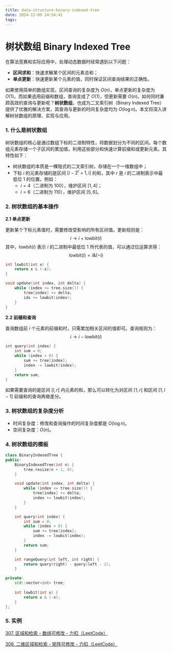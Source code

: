 ```yaml
---
title: data-structure-binary-indexed-tree
date: 2024-12-09 14:54:41
tags:
---
```


# 树状数组 Binary Indexed Tree

在算法竞赛和实际应用中，处理动态数据时经常遇到以下问题：

- **区间求和**：快速求解某个区间的元素总和；
- **单点更新**：快速更新某个元素的值，同时保证区间查询结果的正确性。

如果使用简单的数组实现，区间查询的复杂度为 $O(n)$，单点更新的复杂度为 $O(1)$。而如果选用前缀和数组，查询变成了 $O(1)$，但更新需要 $O(n)$。如何同时兼顾高效的查询与更新呢？**树状数组**，也成为二叉索引树（Binary Indexed Tree）提供了优雅的解决方案，其查询与更新的时间复杂度均为 $O(\log{n})$。本文将深入讲解树状数组的原理、实现与应用。



### 1. 什么是树状数组

树状数组的核心是通过数组下标的二进制特性，将数据划分为不同的区间。每个数组元素存储一个子区间的累加值，利用这些部分和快速计算前缀和或更新元素。其特性如下：

- 树状数组的本质是一棵隐式的二叉索引树，存储在一个一维数组中；
- 下标 $i$ 的元素存储的是区间 $[i-2^r+1,i]$ 的和，其中 $r$ 是 $i$ 的二进制表示中最低位 1 的位置。例如：
  - $i=4$（二进制为 $100$），维护区间 $[1,4]$；
  - $i=6$（二进制为 $110$），维护区间 $[5,6]$。



### 2. 树状数组的基本操作

**2.1 单点更新**

更新某个下标元素值时，需要修改受影响的所有区间值。更新规则是：
$$
i \rightarrow i + \mathrm{lowbit}(i)
$$
其中，$\mathrm{lowbit}(i)$ 表示 $i$ 的二进制中最低位 1 所代表的值，可以通过位运算求得：
$$
\mathrm{lowbit}(i) = i \& (-i)
$$

```c
int lowbit(int x) {
	return x & (-x);
}

void update(int index, int delta) {
    while (index <= tree.size()) {
        tree[index] += delta;
        idx += lowbit(index);
    }
}
```



**2.2 前缀和查询**

查询数组前 $i$ 个元素的前缀和时，只需累加相关区间的值即可。查询规则为：
$$
i \rightarrow i - \mathrm{lowbit}(i)
$$

```c
int query(int index) {
    int sum = 0;
    while (index > 0) {
        sum += tree[index];
        index -= lowbit(index);
    }
    return sum;
}
```

如果需要查询的是区间 $[l,r]$ 内元素的和，那么可以转化为对区间 $[1,r]$ 和区间 $[1,l-1]$ 前缀和的查询再做差分。



### 3. 树状数组的复杂度分析

- 时间复杂度：修改和查询操作的时间复杂度都是 $O(\log{n})$。
- 空间复杂度：$O(n)$。



### 4. 树状数组的模板

```c++
class BinaryIndexedTree {
public:
    BinaryIndexedTree(int n) {
        tree.resize(n + 1, 0);
    }

    void update(int index, int delta) {
        while (index <= tree.size()) {
            tree[index] += delta;
            index += lowbit(index);
        }
    }

    int query(int index) {
        int sum = 0;
        while (index > 0) {
            sum += tree[index];
            index -= lowbit(index);
        }
        return sum;
    }

    int rangeQuery(int left, int right) {
        return query(right) - query(left - 1);
    }

private:
    std::vector<int> tree;
    
    int lowbit(int x) {
        return x & (-x);
    }
};
```



### 5. 实例

[307. 区域和检索 - 数组可修改 - 力扣（LeetCode）](https://leetcode.cn/problems/range-sum-query-mutable/description/)

[308. 二维区域和检索 - 矩阵可修改 - 力扣（LeetCode）](https://leetcode.cn/problems/range-sum-query-2d-mutable/description/)

